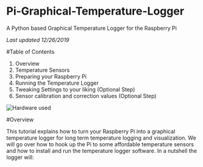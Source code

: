 # Pi-Graphical-Temperature-Logger
A Python based Graphical Temperature Logger for the Raspberry Pi

_Last updated 12/26/2019_

#Table of Contents

1. Overview
1. Temperature Sensors
1. Preparing your Raspberry Pi
1. Running the Temperature Logger
1. Tweaking Settings to your liking (Optional Step)
1. Sensor calibration and correction values (Optional Step)

![Hardware used](https://github.com/MarkusJochim/Pi-Graphical-Temperature-Logger/images/Hardware.jpg)

#Overview

This tutorial explains how to turn your Raspberry Pi into a graphical temperature logger for long term temperature logging and visualization. We will go over how to hook up the Pi to some affordable temperature sensors and how to install and run the temperature logger software.
In a nutshell the logger will:

